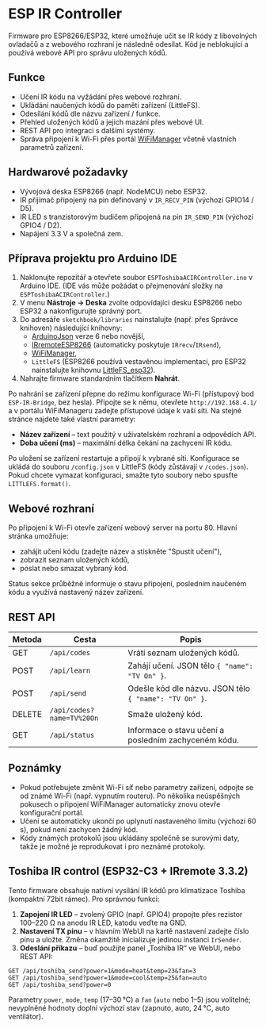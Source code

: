 # ESP IR Controller

Firmware pro ESP8266/ESP32, které umožňuje učit se IR kódy z libovolných ovladačů a z webového rozhraní je následně odesílat. Kód je neblokující a používá webové API pro správu uložených kódů.

## Funkce

- Učení IR kódu na vyžádání přes webové rozhraní.
- Ukládání naučených kódů do paměti zařízení (LittleFS).
- Odesílání kódů dle názvu zařízení / funkce.
- Přehled uložených kódů a jejich mazání přes webové UI.
- REST API pro integraci s dalšími systémy.
- Správa připojení k Wi-Fi přes portál [WiFiManager](https://github.com/tzapu/WiFiManager) včetně vlastních parametrů zařízení.

## Hardwarové požadavky

- Vývojová deska ESP8266 (např. NodeMCU) nebo ESP32.
- IR přijímač připojený na pin definovaný v `IR_RECV_PIN` (výchozí GPIO14 / D5).
- IR LED s tranzistorovým budičem připojená na pin `IR_SEND_PIN` (výchozí GPIO4 / D2).
- Napájení 3.3 V a společná zem.

## Příprava projektu pro Arduino IDE

1. Naklonujte repozitář a otevřete soubor `ESPToshibaACIRController.ino` v Arduino IDE. (IDE vás může požádat o přejmenování složky na `ESPToshibaACIRController`.)
2. V menu **Nástroje → Deska** zvolte odpovídající desku ESP8266 nebo ESP32 a nakonfigurujte správný port.
3. Do adresáře `sketchbook/libraries` nainstalujte (např. přes Správce knihoven) následující knihovny:
   - [ArduinoJson](https://arduinojson.org/) verze 6 nebo novější,
   - [IRremoteESP8266](https://github.com/crankyoldgit/IRremoteESP8266) (automaticky poskytuje `IRrecv`/`IRsend`),
   - [WiFiManager](https://github.com/tzapu/WiFiManager),
   - `LittleFS` (ESP8266 používá vestavěnou implementaci, pro ESP32 nainstalujte knihovnu [LittleFS_esp32](https://github.com/lorol/LITTLEFS)).
4. Nahrajte firmware standardním tlačítkem **Nahrát**.

Po nahrání se zařízení přepne do režimu konfigurace Wi-Fi (přístupový bod `ESP-IR-Bridge`, bez hesla). Připojte se k němu, otevřete `http://192.168.4.1/` a v portálu WiFiManageru zadejte přístupové údaje k vaší síti. Na stejné stránce najdete také vlastní parametry:

- **Název zařízení** – text použitý v uživatelském rozhraní a odpovědích API.
- **Doba učení (ms)** – maximální délka čekání na zachycení IR kódu.

Po uložení se zařízení restartuje a připojí k vybrané síti. Konfigurace se ukládá do souboru `/config.json` v LittleFS (kódy zůstávají v `/codes.json`). Pokud chcete vymazat konfiguraci, smažte tyto soubory nebo spusťte `LITTLEFS.format()`.

## Webové rozhraní

Po připojení k Wi-Fi otevře zařízení webový server na portu 80. Hlavní stránka umožňuje:

- zahájit učení kódu (zadejte název a stiskněte "Spustit učení"),
- zobrazit seznam uložených kódů,
- poslat nebo smazat vybraný kód.

Status sekce průběžně informuje o stavu připojení, posledním naučeném kódu a využívá nastavený název zařízení.

## REST API

| Metoda | Cesta | Popis |
| ------ | ----- | ----- |
| GET | `/api/codes` | Vrátí seznam uložených kódů. |
| POST | `/api/learn` | Zahájí učení. JSON tělo `{ "name": "TV On" }`. |
| POST | `/api/send` | Odešle kód dle názvu. JSON tělo `{ "name": "TV On" }`. |
| DELETE | `/api/codes?name=TV%20On` | Smaže uložený kód. |
| GET | `/api/status` | Informace o stavu učení a posledním zachyceném kódu. |

## Poznámky

- Pokud potřebujete změnit Wi-Fi síť nebo parametry zařízení, odpojte se od známé Wi-Fi (např. vypnutím routeru). Po několika neúspěšných pokusech o připojení WiFiManager automaticky znovu otevře konfigurační portál.
- Učení se automaticky ukončí po uplynutí nastaveného limitu (výchozí 60 s), pokud není zachycen žádný kód.
- Kódy známých protokolů jsou ukládány společně se surovými daty, takže je možné je reprodukovat i pro neznámé protokoly.

## Toshiba IR control (ESP32-C3 + IRremote 3.3.2)

Tento firmware obsahuje nativní vysílání IR kódů pro klimatizace Toshiba (kompaktní 72bit rámec). Pro správnou funkci:

1. **Zapojení IR LED** – zvolený GPIO (např. GPIO4) propojte přes rezistor 100–220 Ω na anodu IR LED, katodu veďte na GND.
2. **Nastavení TX pinu** – v hlavním WebUI na kartě nastavení zadejte číslo pinu a uložte. Změna okamžitě inicializuje jedinou instanci `IrSender`.
3. **Odeslání příkazu** – buď použijte panel „Toshiba IR“ ve WebUI, nebo REST API:

```
GET /api/toshiba_send?power=1&mode=heat&temp=23&fan=3
GET /api/toshiba_send?power=1&mode=cool&temp=25&fan=auto
GET /api/toshiba_send?power=0
```

Parametry `power`, `mode`, `temp` (17–30 °C) a `fan` (`auto` nebo 1–5) jsou volitelné; nevyplněné hodnoty doplní výchozí stav (zapnuto, auto, 24 °C, auto ventilátor).
